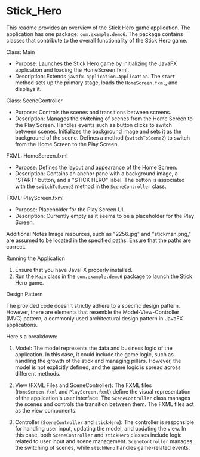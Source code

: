 # Stick_Hero
This readme provides an overview of the Stick Hero game application. The application has one package: `com.example.demo6`. The package contains classes that contribute to the overall functionality of the Stick Hero game.

 Class: Main
- Purpose: Launches the Stick Hero game by initializing the JavaFX application and loading the HomeScreen.fxml.
- Description: 
 Extends `javafx.application.Application`.
The `start` method sets up the primary stage, loads the `HomeScreen.fxml`, and displays it.

Class: SceneController
- Purpose: Controls the scenes and transitions between screens.
- Description:
 Manages the switching of scenes from the Home Screen to the Play Screen.
Handles events such as button clicks to switch between scenes.
Initializes the background image and sets it as the background of the scene.
 Defines a method (`switchToScene2`) to switch from the Home Screen to the Play Screen.

FXML: HomeScreen.fxml
- Purpose: Defines the layout and appearance of the Home Screen.
- Description:
 Contains an anchor pane with a background image, a "START" button, and a "STICK HERO" label.
The button is associated with the `switchToScene2` method in the `SceneController` class.

FXML: PlayScreen.fxml
- Purpose: Placeholder for the Play Screen UI.
- Description:
Currently empty as it seems to be a placeholder for the Play Screen.

Additional Notes
Image resources, such as "2256.jpg" and "stickman.png," are assumed to be located in the specified paths. Ensure that the paths are correct. 

Running the Application
1. Ensure that you have JavaFX properly installed.
2. Run the `Main` class in the `com.example.demo6` package to launch the Stick Hero game.

Design Pattern

The provided code doesn't strictly adhere to a specific design pattern. However, there are elements that resemble the Model-View-Controller (MVC) pattern, a commonly used architectural design pattern in JavaFX applications.

Here's a breakdown:

1. Model: The model represents the data and business logic of the application. In this case, it could include the game logic, such as handling the growth of the stick and managing pillars. However, the model is not explicitly defined, and the game logic is spread across different methods.

2. View (FXML Files and SceneController): The FXML files (`HomeScreen.fxml` and `PlayScreen.fxml`) define the visual representation of the application's user interface. The `SceneController` class manages the scenes and controls the transition between them. The FXML files act as the view components.

3. Controller (`SceneController` and `stickHero`): The controller is responsible for handling user input, updating the model, and updating the view. In this case, both `SceneController` and `stickHero` classes include logic related to user input and scene management. `SceneController` manages the switching of scenes, while `stickHero` handles game-related events.
